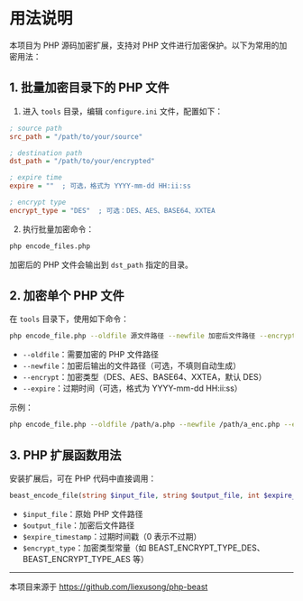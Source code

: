 # 用法说明

本项目为 PHP 源码加密扩展，支持对 PHP 文件进行加密保护。以下为常用的加密用法：

## 1. 批量加密目录下的 PHP 文件

1. 进入 `tools` 目录，编辑 `configure.ini` 文件，配置如下：

```ini
; source path
src_path = "/path/to/your/source"

; destination path
dst_path = "/path/to/your/encrypted"

; expire time
expire = ""  ; 可选，格式为 YYYY-mm-dd HH:ii:ss

; encrypt type
encrypt_type = "DES"  ; 可选：DES、AES、BASE64、XXTEA
```

2. 执行批量加密命令：

```bash
php encode_files.php
```

加密后的 PHP 文件会输出到 `dst_path` 指定的目录。

## 2. 加密单个 PHP 文件

在 `tools` 目录下，使用如下命令：

```bash
php encode_file.php --oldfile 源文件路径 --newfile 加密后文件路径 --encrypt 加密类型 --expire "过期时间"
```

- `--oldfile`：需要加密的 PHP 文件路径
- `--newfile`：加密后输出的文件路径（可选，不填则自动生成）
- `--encrypt`：加密类型（DES、AES、BASE64、XXTEA，默认 DES）
- `--expire`：过期时间（可选，格式为 YYYY-mm-dd HH:ii:ss）

示例：

```bash
php encode_file.php --oldfile /path/a.php --newfile /path/a_enc.php --encrypt AES --expire "2025-12-31 23:59:59"
```

## 3. PHP 扩展函数用法

安装扩展后，可在 PHP 代码中直接调用：

```php
beast_encode_file(string $input_file, string $output_file, int $expire_timestamp, int $encrypt_type);
```

- `$input_file`：原始 PHP 文件路径
- `$output_file`：加密后文件路径
- `$expire_timestamp`：过期时间戳（0 表示不过期）
- `$encrypt_type`：加密类型常量（如 BEAST_ENCRYPT_TYPE_DES、BEAST_ENCRYPT_TYPE_AES 等）

---

本项目来源于 https://github.com/liexusong/php-beast
